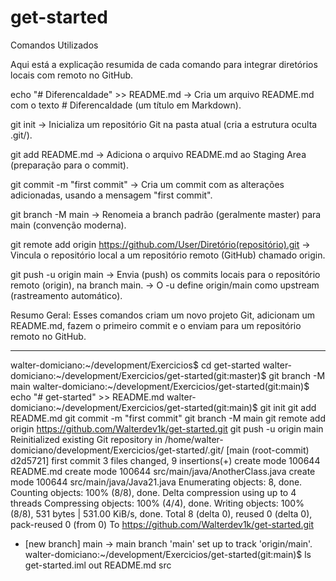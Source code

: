 # get-started

Comandos Utilizados

Aqui está a explicação resumida de cada comando para integrar diretórios locais com remoto no GitHub.

echo "# DiferencaIdade" >> README.md → Cria um arquivo README.md com o texto # DiferencaIdade (um título em Markdown).

git init → Inicializa um repositório Git na pasta atual (cria a estrutura oculta .git/).

git add README.md → Adiciona o arquivo README.md ao Staging Area (preparação para o commit).

git commit -m "first commit" → Cria um commit com as alterações adicionadas, usando a mensagem "first commit".

git branch -M main → Renomeia a branch padrão (geralmente master) para main (convenção moderna).

git remote add origin https://github.com/User/Diretório(repositório).git → Vincula o repositório local a um repositório remoto (GitHub) chamado origin.

git push -u origin main → Envia (push) os commits locais para o repositório remoto (origin), na branch main. → O -u define origin/main como upstream (rastreamento automático).

Resumo Geral: Esses comandos criam um novo projeto Git, adicionam um README.md, fazem o primeiro commit e o enviam para um repositório remoto no GitHub.


*****************************************************************************************************************************


walter-domiciano:~/development/Exercicios$ cd get-started
walter-domiciano:~/development/Exercicios/get-started(git:master)$ git branch -M main
walter-domiciano:~/development/Exercicios/get-started(git:main)$ echo "# get-started" >> README.md
walter-domiciano:~/development/Exercicios/get-started(git:main)$ git init
git add README.md
git commit -m "first commit"
git branch -M main
git remote add origin https://github.com/Walterdev1k/get-started.git
git push -u origin main
Reinitialized existing Git repository in /home/walter-domiciano/development/Exercicios/get-started/.git/
[main (root-commit) d2d5721] first commit
 3 files changed, 9 insertions(+)
 create mode 100644 README.md
 create mode 100644 src/main/java/AnotherClass.java
 create mode 100644 src/main/java/Java21.java
Enumerating objects: 8, done.
Counting objects: 100% (8/8), done.
Delta compression using up to 4 threads
Compressing objects: 100% (4/4), done.
Writing objects: 100% (8/8), 531 bytes | 531.00 KiB/s, done.
Total 8 (delta 0), reused 0 (delta 0), pack-reused 0 (from 0)
To https://github.com/Walterdev1k/get-started.git
 * [new branch]      main -> main
branch 'main' set up to track 'origin/main'.
walter-domiciano:~/development/Exercicios/get-started(git:main)$ ls
get-started.iml  out  README.md  src

